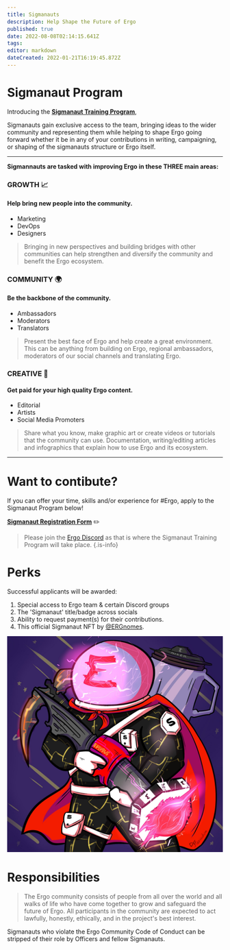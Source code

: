 ```yaml
---
title: Sigmanauts
description: Help Shape the Future of Ergo 
published: true
date: 2022-08-08T02:14:15.641Z
tags: 
editor: markdown
dateCreated: 2022-01-21T16:19:45.872Z
---
```


# Sigmanaut Program

Introducing the [**Sigmanaut Training Program**](https://twitter.com/ergoplatformorg/status/1471226580160684032?s=20&t=acrTQ2jyD6r5SO_VN4U8WA),

Sigmanauts gain exclusive access to the team, bringing ideas to the wider community and representing them while helping to shape Ergo going forward whether it be in any of your contributions in writing, campaigning, or shaping of the sigmanauts structure or Ergo itself. 
___

__Sigmannauts are tasked with improving Ergo in these THREE main areas:__

### GROWTH 📈

#### **Help bring new people into the community**.

- Marketing
- DevOps
- Designers

> Bringing in new perspectives and building bridges with other communities can help strengthen and diversify the community and benefit the Ergo ecosystem.


### COMMUNITY 🌍 

#### **Be the backbone of the community.**
- Ambassadors
- Moderators
- Translators

> Present the best face of Ergo and help create a great environment. This can be anything from building on Ergo, regional ambassadors, moderators of our social channels and translating Ergo.

### CREATIVE 🎨

#### **Get paid for your high quality Ergo content.**

- Editorial
- Artists 
- Social Media Promoters

> Share what you know, make graphic art or create videos or tutorials that the community can use.
> Documentation, writing/editing articles and infographics that explain how to use Ergo and its ecosystem.
___

# Want to contibute?

If you can offer your time, skills and/or experience for #Ergo, apply to the Sigmanaut Program below!


[**Sigmanaut Registration Form**](https://q9fwzopidh8.typeform.com/to/RdWAB3MS?typeform-source=www.reddit.com) ✏️

> Please join the [Ergo Discord](https://discord.com/invite/nr4JRnhAyV) as that is where the Sigmanaut Training Program will take place.
{.is-info}

# Perks 


Successful applicants will be awarded:

1. Special access to Ergo team &  certain Discord groups
2. The 'Sigmanaut' title/badge across socials
1. Ability to request payment(s) for their contributions.
3. This official Sigmanaut NFT by [@ERGnomes](https://t.co/n0Cpbjel67).  

![sigmanautnft.jpg](/sigmanautnft.jpg)

# Responsibilities

> The Ergo community consists of people from all over the world and all walks of life who have come together to grow and safeguard the future of Ergo. All participants in the community are expected to act lawfully, honestly, ethically, and in the project's best interest. 

Sigmanauts who violate the Ergo Community Code of Conduct can be stripped of their role by Officers and fellow Sigmanauts.
